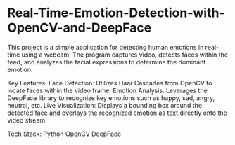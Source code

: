 # Real-Time-Emotion-Detection-with-OpenCV-and-DeepFace
This project is a simple application for detecting human emotions in real-time using a webcam. The program captures video, detects faces within the feed, and analyzes the facial expressions to determine the dominant emotion.

Key Features:
Face Detection: Utilizes Haar Cascades from OpenCV to locate faces within the video frame.
Emotion Analysis: Leverages the DeepFace library to recognize key emotions such as happy, sad, angry, neutral, etc.
Live Visualization: Displays a bounding box around the detected face and overlays the recognized emotion as text directly onto the video stream.

Tech Stack:
Python
OpenCV
DeepFace
